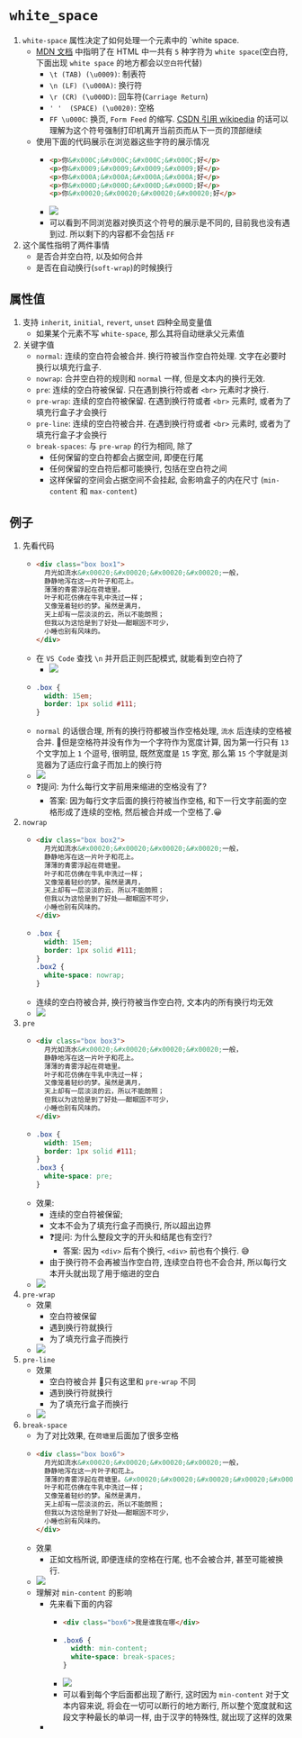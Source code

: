 # `white_space`
1. `white-space` 属性决定了如何处理一个元素中的 `white space. 
    - [MDN 文档](https://developer.mozilla.org/en-US/docs/Glossary/Whitespace#in_html) 中指明了在 HTML 中一共有 `5` 种字符为 `white space`(空白符, 下面出现 `white space` 的地方都会以`空白符`代替)
      - `\t (TAB) (\u0009)`: 制表符
      - `\n (LF) (\u000A)`: 换行符
      - `\r (CR) (\u000D)`: 回车符(`Carriage Return`)
      - `' '  (SPACE) (\u0020)`: 空格
      - `FF \u000C`: 换页, `Form Feed` 的缩写. [CSDN 引用 wikipedia](https://blog.csdn.net/weixin_30627381/article/details/97648524) 的话可以理解为这个符号强制打印机离开当前页而从下一页的顶部继续
    - 使用下面的代码展示在浏览器这些字符的展示情况
      - ```html
        <p>你&#x000C;&#x000C;&#x000C;&#x000C;好</p>
        <p>你&#x0009;&#x0009;&#x0009;&#x0009;好</p>
        <p>你&#x000A;&#x000A;&#x000A;&#x000A;好</p>
        <p>你&#x000D;&#x000D;&#x000D;&#x000D;好</p>
        <p>你&#x00020;&#x00020;&#x00020;&#x00020;好</p>
      - ![](../../image/Snipaste_2022-02-20_20-10-39.png)
      - 可以看到不同浏览器对换页这个符号的展示是不同的, 目前我也没有遇到过. 所以剩下的内容都不会包括 `FF`
2. 这个属性指明了两件事情
    - 是否合并空白符, 以及如何合并
    - 是否在自动换行(`soft-wrap`)的时候换行
## 属性值
1. 支持 `inherit`, `initial`, `revert`, `unset` 四种全局变量值
    - 如果某个元素不写 `white-space`, 那么其将自动继承父元素值
2. 关键字值
    - `normal`: 连续的空白符会被合并. 换行符被当作空白符处理. 文字在必要时换行以填充行盒子.
    - `nowrap`: 合并空白符的规则和 `normal` 一样, 但是文本内的换行无效.
    - `pre`: 连续的空白符被保留. 只在遇到换行符或者 `<br>` 元素时才换行.
    - `pre-wrap`: 连续的空白符被保留. 在遇到换行符或者 `<br>` 元素时, 或者为了填充行盒子才会换行
    - `pre-line`: 连续的空白符被合并. 在遇到换行符或者 `<br>` 元素时, 或者为了填充行盒子才会换行
    - `break-spaces`: 与 `pre-wrap` 的行为相同, 除了
      - 任何保留的空白符都会占据空间, 即便在行尾
      - 任何保留的空白符后都可能换行, 包括在空白符之间
      - 这样保留的空间会占据空间不会挂起, 会影响盒子的内在尺寸 (`min-content` 和 `max-content`)
## 例子
1. 先看代码
    - ```html
      <div class="box box1">
        月光如流水&#x00020;&#x00020;&#x00020;&#x00020;一般，
        静静地泻在这一片叶子和花上。
        薄薄的青雾浮起在荷塘里。
        叶子和花仿佛在牛乳中洗过一样；
        又像笼着轻纱的梦。虽然是满月，
        天上却有一层淡淡的云，所以不能朗照；
        但我以为这恰是到了好处——酣眠固不可少，
        小睡也别有风味的。
      </div>
    - 在 `VS Code` 查找 `\n` 并开启正则匹配模式, 就能看到空白符了
      - ![](../../image/Snipaste_2022-02-20_21-23-47.png)
    - ```css  
      .box {
        width: 15em;
        border: 1px solid #111;
      }
    - `normal` 的话很合理, 所有的换行符都被当作空格处理, `流水` 后连续的空格被合并. 📕但是空格符并没有作为一个字符作为宽度计算, 因为第一行只有 `13` 个文字加上 `1` 个逗号, 很明显, 既然宽度是 `15` 字宽, 那么第 `15` 个字就是浏览器为了适应行盒子而加上的换行符
    - ![](../../image/Snipaste_2022-02-20_21-26-02.png)
    - ❓提问: 为什么每行文字前用来缩进的空格没有了?
      - 答案: 因为每行文字后面的换行符被当作空格, 和下一行文字前面的空格形成了连续的空格, 然后被合并成一个空格了.😀
2. `nowrap`
    - ```html
      <div class="box box2">
        月光如流水&#x00020;&#x00020;&#x00020;&#x00020;一般，
        静静地泻在这一片叶子和花上。
        薄薄的青雾浮起在荷塘里。
        叶子和花仿佛在牛乳中洗过一样；
        又像笼着轻纱的梦。虽然是满月，
        天上却有一层淡淡的云，所以不能朗照；
        但我以为这恰是到了好处——酣眠固不可少，
        小睡也别有风味的。
      </div>
    - ```css
      .box {
        width: 15em;
        border: 1px solid #111;
      }
      .box2 {
        white-space: nowrap;
      }
    - 连续的空白符被合并, 换行符被当作空白符, 文本内的所有换行均无效 
    - ![](../../image/Snipaste_2022-02-20_21-35-17.png)
3. `pre`
    - ```html
      <div class="box box3">
        月光如流水&#x00020;&#x00020;&#x00020;&#x00020;一般，
        静静地泻在这一片叶子和花上。
        薄薄的青雾浮起在荷塘里。
        叶子和花仿佛在牛乳中洗过一样；
        又像笼着轻纱的梦。虽然是满月，
        天上却有一层淡淡的云，所以不能朗照；
        但我以为这恰是到了好处——酣眠固不可少，
        小睡也别有风味的。
      </div>
    - ```css
      .box {
        width: 15em;
        border: 1px solid #111;
      }
      .box3 {
        white-space: pre;
      }
    - 效果: 
      - 连续的空白符被保留;
      - 文本不会为了填充行盒子而换行, 所以超出边界
      - ❓提问: 为什么整段文字的开头和结尾也有空行?
        - 答案: 因为 `<div>` 后有个换行, `<div>` 前也有个换行. 😅
      - 由于换行符不会再被当作空白符, 连续空白符也不会合并, 所以每行文本开头就出现了用于缩进的空白
    - ![](../../image/Snipaste_2022-02-20_21-38-13.png)
4. `pre-wrap`
    - 效果
      - 空白符被保留
      - 遇到换行符就换行
      - 为了填充行盒子而换行
    - ![](../../image/Snipaste_2022-02-20_21-54-59.png)
5. `pre-line`
    - 效果
      - 空白符被合并 📕只有这里和 `pre-wrap` 不同
      - 遇到换行符就换行
      - 为了填充行盒子而换行
    - ![](../../image/Snipaste_2022-02-20_21-57-10.png)
6. `break-space`
    - 为了对比效果, 在`荷塘里`后面加了很多空格
    - ```html
      <div class="box box6">
        月光如流水&#x00020;&#x00020;&#x00020;&#x00020;一般，
        静静地泻在这一片叶子和花上。
        薄薄的青雾浮起在荷塘里。&#x00020;&#x00020;&#x00020;&#x00020;&#x00020;&#x00020;&#x00020;&#x00020;&#x00020;&#x00020;
        叶子和花仿佛在牛乳中洗过一样；
        又像笼着轻纱的梦。虽然是满月，
        天上却有一层淡淡的云，所以不能朗照；
        但我以为这恰是到了好处——酣眠固不可少，
        小睡也别有风味的。
      </div>
    - 效果
      - 正如文档所说, 即便连续的空格在行尾, 也不会被合并, 甚至可能被换行.
    - ![](../../image/Snipaste_2022-02-20_22-07-40.png)
    - 理解对 `min-content` 的影响
      - 先来看下面的内容
        - ```html
          <div class="box6">我是谁我在哪</div>
        - ```css
          .box6 {
            width: min-content;
            white-space: break-spaces;
          }
        - ![](../../image/Snipaste_2022-02-20_22-17-33.png)
        - 可以看到每个字后面都出现了断行, 这时因为 `min-content` 对于文本内容来说, 将会在一切可以断行的地方断行, 所以整个宽度就和这段文字种最长的单词一样, 由于汉字的特殊性, 就出现了这样的效果
      - 